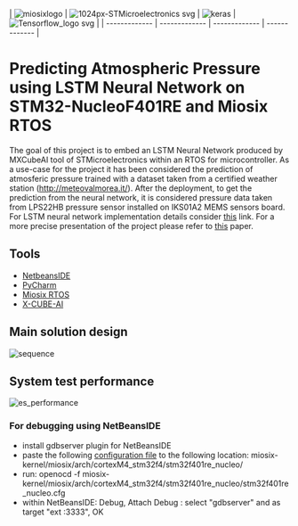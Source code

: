 | ![miosixlogo](https://user-images.githubusercontent.com/16907319/74107162-a0d42e80-4b6d-11ea-979e-c17000bc936c.png)  | 
![1024px-STMicroelectronics svg](https://user-images.githubusercontent.com/16907319/74107182-d24cfa00-4b6d-11ea-91e6-96fa5fa9dcee.png) | ![keras](https://user-images.githubusercontent.com/16907319/74107160-9e71d480-4b6d-11ea-94a7-b82f26f1dc05.png) | ![Tensorflow_logo svg](https://user-images.githubusercontent.com/16907319/74107157-9a45b700-4b6d-11ea-9743-648a312c5d97.png) |
| ------------- | ------------- | ------------- | ------------- |

# Predicting Atmospheric Pressure using LSTM Neural Network on STM32-NucleoF401RE and Miosix RTOS

The goal of this project is to embed an LSTM Neural Network produced by MXCubeAI tool of STMicroelectronics within an RTOS for microcontroller. As a use-case for the project it has been considered the prediction of atmosferic pressure trained with a dataset taken from a certified weather station (http://meteovalmorea.it/). After the deployment, to get the prediction from the neural network, it is considered pressure data taken from LPS22HB pressure sensor installed on IKS01A2 MEMS sensors board. For LSTM neural network implementation details consider [this](https://github.com/francescoalongi/Atm_pressure_predictor) link. For a more precise presentation of the project please refer to [this]() paper.

## Tools
* [NetbeansIDE](https://netbeans.org/)
* [PyCharm](https://www.jetbrains.com/pycharm/)
* [Miosix RTOS](https://miosix.org/)
* [X-CUBE-AI](https://www.st.com/en/embedded-software/x-cube-ai.html)

## Main solution design
![sequence](https://user-images.githubusercontent.com/16907319/74106821-21912b80-4b6a-11ea-9184-b63f8d23454f.png)

## System test performance
![es_performance](https://user-images.githubusercontent.com/16907319/74106850-864c8600-4b6a-11ea-88d8-310afa679bd6.png)

### For debugging using NetBeansIDE
* install gdbserver plugin for NetBeansIDE
* paste the following [configuration file](https://github.com/arduino-org/OpenOCD/blob/master/tcl/board/st_nucleo_f401re.cfg) 
  to the following location: miosix-kernel/miosix/arch/cortexM4_stm32f4/stm32f401re_nucleo/
* run: openocd -f miosix-kernel/miosix/arch/cortexM4_stm32f4/stm32f401re_nucleo/stm32f401re_nucleo.cfg
* within NetBeansIDE: Debug, Attach Debug : select "gdbserver" and as target "ext :3333", OK
